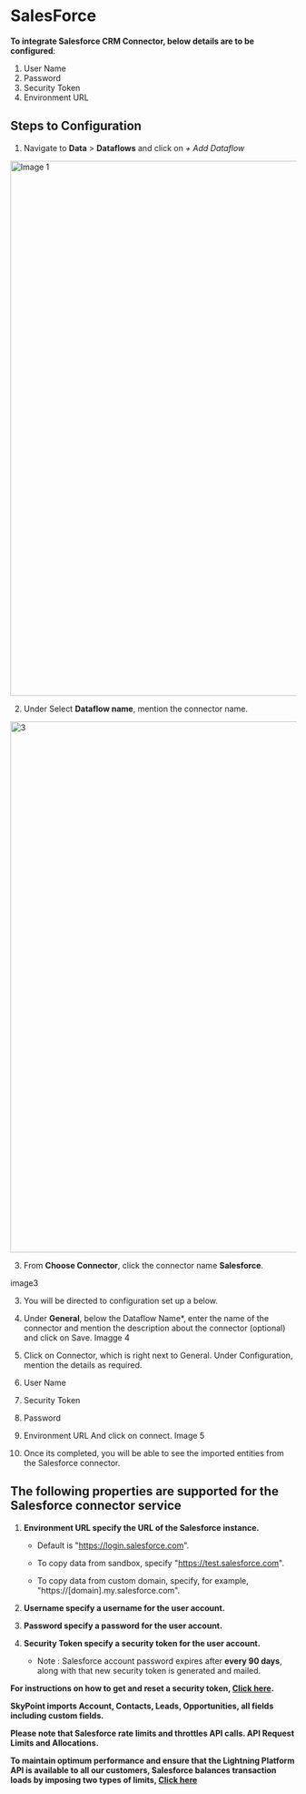 # SalesForce

**To integrate Salesforce CRM Connector, below details are to be configured**:

1. User Name
2. Password
3. Security Token
4. Environment URL

## Steps to Configuration

1. Navigate to **Data** > **Dataflows** and click on *+ Add Dataflow*

 <img width="940" alt="Image 1" src="https://user-images.githubusercontent.com/96232751/147765840-279c1a5b-ff68-499a-93f8-62da56671af0.PNG">
 
2. Under Select **Dataflow name**, mention the connector name.

<img width="933" alt="3" src="https://user-images.githubusercontent.com/96232751/147766810-c208e5b9-865a-4910-8ec0-f900b8f46b20.PNG">

3. From **Choose Connector**, click the connector name **Salesforce**. 

image3

3.	You will be directed to configuration set up a below.
4.	Under **General**, below the Dataflow Name*, enter the name of the connector and mention the description about the connector (optional) and click on Save.
Imagge 4

5.	Click on Connector, which is right next to General. Under Configuration, mention the details as required.
6.	User Name
7.	Security Token
8.	Password
9.	Environment URL
And click on connect.
Image 5
4.	Once its completed, you will be able to see the imported entities from the Salesforce connector.


## The following properties are supported for the Salesforce connector service

1. **Environment URL specify the URL of the Salesforce instance.**

    * Default is "https://login.salesforce.com".

    * To copy data from sandbox, specify "https://test.salesforce.com".

    * To copy data from custom domain, specify, for example, "https://[domain].my.salesforce.com".	


2. **Username specify a username for the user account.**	

3. **Password specify a password for the user account.**

4. **Security Token specify a security token for the user account.**
    * Note : Salesforce account password expires after **every 90 days**, along with that new security token is generated and mailed.

**For instructions on how to get and reset a security token, [Click here](https://help.salesforce.com/articleView?id=user_security_token.htm&type=5).**

**SkyPoint imports Account, Contacts, Leads, Opportunities, all fields including custom fields.**

**Please note that Salesforce rate limits and throttles API calls. API Request Limits and Allocations.**

**To maintain optimum performance and ensure that the Lightning Platform API is available to all our customers, Salesforce balances transaction loads by imposing two types of limits, [Click here](https://developer.salesforce.com/docs/atlas.en-us.salesforce_app_limits_cheatsheet.meta/salesforce_app_limits_cheatsheet/salesforce_app_limits_platform_api.htm)**
